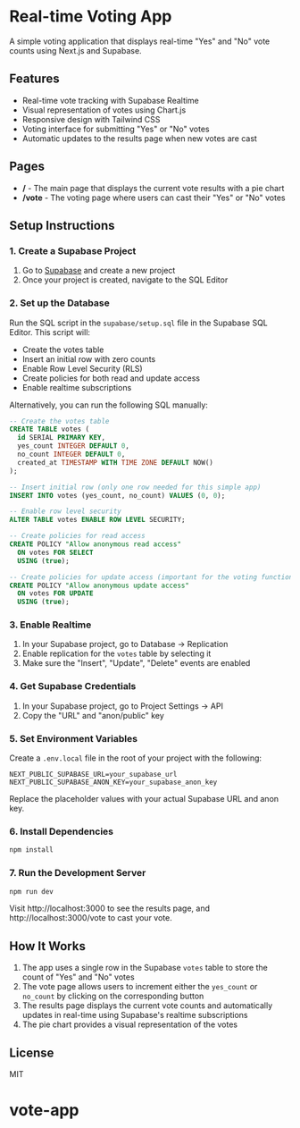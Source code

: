 # Real-time Voting App

A simple voting application that displays real-time "Yes" and "No" vote counts using Next.js and Supabase.

## Features

- Real-time vote tracking with Supabase Realtime
- Visual representation of votes using Chart.js
- Responsive design with Tailwind CSS
- Voting interface for submitting "Yes" or "No" votes
- Automatic updates to the results page when new votes are cast

## Pages

- **/** - The main page that displays the current vote results with a pie chart
- **/vote** - The voting page where users can cast their "Yes" or "No" votes

## Setup Instructions

### 1. Create a Supabase Project

1. Go to [Supabase](https://supabase.com/) and create a new project
2. Once your project is created, navigate to the SQL Editor

### 2. Set up the Database

Run the SQL script in the `supabase/setup.sql` file in the Supabase SQL Editor. This script will:

- Create the votes table
- Insert an initial row with zero counts
- Enable Row Level Security (RLS)
- Create policies for both read and update access
- Enable realtime subscriptions

Alternatively, you can run the following SQL manually:

```sql
-- Create the votes table
CREATE TABLE votes (
  id SERIAL PRIMARY KEY,
  yes_count INTEGER DEFAULT 0,
  no_count INTEGER DEFAULT 0,
  created_at TIMESTAMP WITH TIME ZONE DEFAULT NOW()
);

-- Insert initial row (only one row needed for this simple app)
INSERT INTO votes (yes_count, no_count) VALUES (0, 0);

-- Enable row level security
ALTER TABLE votes ENABLE ROW LEVEL SECURITY;

-- Create policies for read access
CREATE POLICY "Allow anonymous read access"
  ON votes FOR SELECT
  USING (true);

-- Create policies for update access (important for the voting functionality)
CREATE POLICY "Allow anonymous update access"
  ON votes FOR UPDATE
  USING (true);
```

### 3. Enable Realtime

1. In your Supabase project, go to Database → Replication
2. Enable replication for the `votes` table by selecting it
3. Make sure the "Insert", "Update", "Delete" events are enabled

### 4. Get Supabase Credentials

1. In your Supabase project, go to Project Settings → API
2. Copy the "URL" and "anon/public" key

### 5. Set Environment Variables

Create a `.env.local` file in the root of your project with the following:

```
NEXT_PUBLIC_SUPABASE_URL=your_supabase_url
NEXT_PUBLIC_SUPABASE_ANON_KEY=your_supabase_anon_key
```

Replace the placeholder values with your actual Supabase URL and anon key.

### 6. Install Dependencies

```bash
npm install
```

### 7. Run the Development Server

```bash
npm run dev
```

Visit http://localhost:3000 to see the results page, and http://localhost:3000/vote to cast your vote.

## How It Works

1. The app uses a single row in the Supabase `votes` table to store the count of "Yes" and "No" votes
2. The vote page allows users to increment either the `yes_count` or `no_count` by clicking on the corresponding button
3. The results page displays the current vote counts and automatically updates in real-time using Supabase's realtime subscriptions
4. The pie chart provides a visual representation of the votes

## License

MIT
# vote-app
